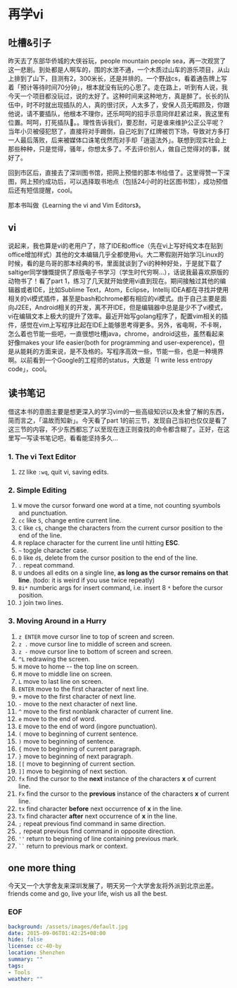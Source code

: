 再学vi
===
## 吐槽&引子
昨天去了东部华侨城的大侠谷玩，people mountain people sea，再一次观赏了这一悲剧。到处都是人啊车的，围的水泄不通，一个木质过山车的游乐项目，从山上排到了山下，目测有2，300米长，还是并排的。一个野战cs，看着通告牌上写着「预计等待时间70分钟」，根本就没有玩的心思了。走在路上，听到有人说，我今天一个项目都没玩过，说的太好了。这种时间来这种地方，真是醉了。长长的队伍中，时不时就出现插队的人，真的很讨厌，人太多了，安保人员无暇顾及，你跟他说，请不要插队，他根本不理你，还乐呵呵的招手示意同伴赶紧过来，我这里有位置。呵呵，打死插队🐶。。理性告诉我们，要忍耐，可是谁来维护公正公平呢？当年小贝被侵犯怒了，直接将对手踢倒，自己吃到了红牌被罚下场，导致对方多打一人最后落败，后来被媒体口诛笔伐然而对手却「逍遥法外」。联想到现实社会上那些种种，只是觉得，骚年，你想太多了。不去评价别人，做自己觉得对的事，就好了。

回到市区后，直接去了深圳图书馆，把网上预借的那本书给借了。这里得赞一下深图，网上预约成功后，可以选择取书地点（包括24小时的社区图书馆），成功预借后还有短信提醒，cool。

那本书叫做《Learning the vi and Vim Editors》。

## vi
说起来，我也算是vi的老用户了，除了IDE和office（先在vi上写好纯文本在贴到office增加样式）其他的文本编辑几乎全都使用vi。大二寒假刚开始学习Linux的时候，看的是鸟哥的那本经典的书，里面就谈到了vi的种种好处，于是就下载了saltiger同学慷慨提供了原版电子书学习（学生时代穷啊...），话说我最喜欢原版的动物书了！看了part 1，练习了几天就开始使用vi直到现在。期间接触过其他的编辑器或者IDE，比如Sublime Text，Atom，Eclipse，Intellij IDEA都在寻找并使用相关的vi模式插件，甚至是bash和chrome都有相应的vi模式。由于自己主要是面向J2EE，Android相关的开发，离不开IDE，但是编辑器中总是是少不了vi模式，vi在编辑文本上极大的提升了效率。最近开始写golang程序了，配置vim相关的插件，感觉在vim上写程序比起在IDE上能够思考得更多。另外，省电啊，不卡啊，怎么着也节能一些吧，一直很想吐槽java，chrome，android这些，虽然看起来好像makes your life easier(both for programming and user-experence)，但是从能耗的方面来说，是不及格的。写程序高效一些，节能一些，也是一种境界啊。以前看到一个Google的工程师的status，大致是「I write less entropy code」，cool。

## 读书笔记
借这本书的意图主要是想更深入的学习vim的一些高级知识以及未曾了解的东西，简而言之，「温故而知新」。今天看了part 1的前三节，发现自己当初也仅仅是看了这三节的内容，不少东西都忘了以至现在连正则查找的命令都含糊了。正好，在这里写一写读书笔记吧，看看能坚持多久...

### 1. The vi Text Editor
1. ``ZZ``   like ``:wq``, quit vi, saving edits.

### 2. Simple Editing
1.  ``W``    move the cursor forward one word at a time, not counting syumbols and punctuation.
2.  ``cc``   like ``S``, change entire current line.
3.  ``C``    like ``c$``, change the characters from the current cursor position to the end of the line.
4.  ``R``    replace character for the current line until hitting **ESC**.
5.  ``~``    toggle character case.
6.  ``D``    like ``d$``, delete from the cursor position to the end of the line.
7.  ``.``    repeat command.
8.  ``U``    undoes all edits on a single line, **as long as the cursor remains on that line**. (todo: it is weird if you use twice repeatly)
9.  ``8i*``  numberic args for insert command, i.e. insert 8 ``*`` before the cursor position.
10. ``J``   join two lines.

### 3. Moving Around in a Hurry
1. ``z ENTER``  move cursor line to top of screen and screen.
2. ``z .``      move cursor line to middle of screen and screen.
3. ``z -``      move cursor line to bottom of screen and screen.
4. ``^L``       redrawing the screen.
5. ``H``        move to home -- the top line on screen.
6. ``M``        move to middle line on screen.
7. ``L``        move to last line on screen.
8. ``ENTER``    move to the first character of next line.
9. ``+``        move to the first character of next line.
10. ``-``       move to the next character of next line.
11. ``^``       move to the first nonblank character of current line.
12. ``e``       move to the end of word.
13. ``E``       move to the end of word (ingore punctuation).
14. ``(``       move to beginning of current sentence.
15. ``)``       move to beginning of sentence.
16. ``{``       move to beginning of current paragraph.
17. ``}``       move to beginning of next paragraph.
18. ``[[``      move to beginning of current section.
19. ``]]``      move to beginning of next section.
20. ``fx``      find the cursor to the **next** instance of the characters __x__ of current line.
21. ``Fx``      find the cursor to the **previous** instance of the characters __x__ of current line.
22. ``tx``      find character **before** next occurrence of __x__ in the line.
23. ``Tx``      find character **after** next occurrence of __x__ in the line.
24. ``;``       repeat previous find command in same direction.
25. ``,``       repeat previous find command in opposite direction.
26. ``''``      return to beginning of line containing previous mark.
27. <code>``</code>   return to previous mark or context.


## one more thing
今天又一个大学舍友来深圳发展了，明天另一个大学舍友将外派到北京出差。friends come and go, live your life, wish us all the best.


### EOF
```yaml
background: /assets/images/default.jpg
date: 2015-09-06T01:42:25+08:00
hide: false
license: cc-40-by
location: Shenzhen
summary: ""
tags:
- Tools
weather: ""
```
